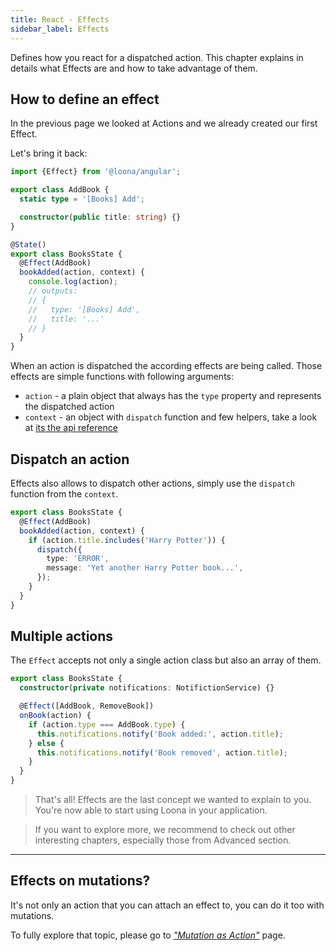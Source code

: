 ```yaml
---
title: React - Effects
sidebar_label: Effects
---
```


Defines how you react for a dispatched action. This chapter explains in details what Effects are and how to take advantage of them.

## How to define an effect

In the previous page we looked at Actions and we already created our first Effect.

Let's bring it back:

```typescript
import {Effect} from '@loona/angular';

export class AddBook {
  static type = '[Books] Add';

  constructor(public title: string) {}
}

@State()
export class BooksState {
  @Effect(AddBook)
  bookAdded(action, context) {
    console.log(action);
    // outputs:
    // {
    //   type: '[Books] Add',
    //   title: '...'
    // }
  }
}
```

When an action is dispatched the according effects are being called. Those effects are simple functions with following arguments:

- `action` - a plain object that always has the `type` property and represents the dispatched action
- `context` - an object with `dispatch` function and few helpers, take a look at [its the api reference](../api/effect-context)

## Dispatch an action

Effects also allows to dispatch other actions, simply use the `dispatch` function from the `context`.

```typescript
export class BooksState {
  @Effect(AddBook)
  bookAdded(action, context) {
    if (action.title.includes('Harry Potter')) {
      dispatch({
        type: 'ERROR',
        message: 'Yet another Harry Potter book...',
      });
    }
  }
}
```

## Multiple actions

The `Effect` accepts not only a single action class but also an array of them.

```typescript
export class BooksState {
  constructor(private notifications: NotifictionService) {}

  @Effect([AddBook, RemoveBook])
  onBook(action) {
    if (action.type === AddBook.type) {
      this.notifications.notify('Book added:', action.title);
    } else {
      this.notifications.notify('Book removed', action.title);
    }
  }
}
```

> That's all! Effects are the last concept we wanted to explain to you. You're now able to start using Loona in your application.

> If you want to explore more, we recommend to check out other interesting chapters, especially those from Advanced section.

---

## Effects on mutations?

It's not only an action that you can attach an effect to, you can do it too with mutations.

To fully explore that topic, please go to [_"Mutation as Action"_](../advanced/mutation-as-action) page.
